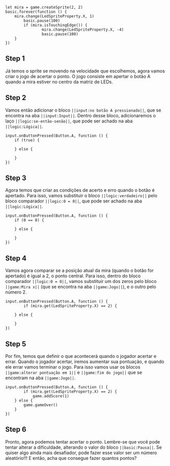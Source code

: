 

```template
let mira = game.createSprite(2, 2)
basic.forever(function () {
    mira.change(LedSpriteProperty.X, 1)	
		basic.pause(100)
		if (mira.isTouchingEdge()) {
				mira.change(LedSpriteProperty.X, -4)
				basic.pause(100)
    }
})
```


## Step 1

Já temos o sprite se movendo na velocidade que escolhemos, agora vamos criar o jogo de 
acertar o ponto. O jogo consiste em apertar o botão A quando a mira estiver no centro da
 matriz de LEDs.


## Step 2

Vamos então adicionar o bloco ``||input:no botão A pressionado||``, que se encontra na aba 
``||input:Input||``. Dentro desse bloco, adicionaremos o laço ``||logic:se-então-senão||``, 
que pode ser achado na aba ``||logic:Lógica||``.

```blocks
input.onButtonPressed(Button.A, function () {
    if (true) {
    	
    } else {
    	
    }
})
```

## Step 3

Agora temos que criar as condições de acerto e erro quando o botão é apertado. Para isso, 
vamos substituir o bloco ``||logic:verdadeiro||`` pelo bloco comparador ``||logic:0 = 0||``, 
que pode ser achado na aba ``||logic:Lógica||``.

```blocks
input.onButtonPressed(Button.A, function () {
    if (0 == 0) {
    	
    } else {
    	
    }
})
```

## Step 4

Vamos agora comparar se a posição atual da mira (quando o botão for apertado) é igual a 2, 
o ponto central. Para isso, dentro do bloco comparador ``||logic:0 = 0||``, vamos substituir 
um dos zeros pelo bloco ``||game:Mira x||`` (que se encontra na aba ``||game:Jogo||``), e o outro pelo número 2.

```blocks
input.onButtonPressed(Button.A, function () {
		if (mira.get(LedSpriteProperty.X) == 2) {
    	
    } else {
    	
    }
})
```

## Step 5

Por fim, temos que definir o que acontecerá quando o jogador acertar e errar. Quando o 
jogador acertar, iremos aumentar sua pontuação, e quando ele errar vamos terminar o jogo. 
Para isso vamos usar os blocos ``||game:alterar pontuação em 1||`` e ``||game:fim do jogo||`` 
que se encontram na aba ``||game:Jogo||``.

```blocks
input.onButtonPressed(Button.A, function () {
		if (mira.get(LedSpriteProperty.X) == 2) {
			game.addScore(1)
    } else {
    	game.gameOver()
    }
})
```

## Step 6

Pronto, agora podemos tentar acertar o ponto. Lembre-se que você pode tentar alterar a dificuldade,
alterando o valor do bloco ``||basic:Pausa||``. Se quiser algo ainda mais desafiador, pode 
fazer esse valor ser um número aleatório!!! E então, acha que consegue fazer quantos pontos?
